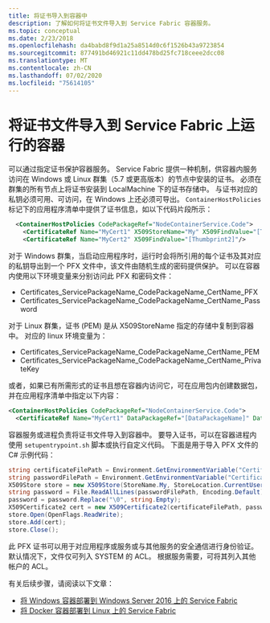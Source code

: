 ```yaml
---
title: 将证书导入到容器中
description: 了解如何将证书文件导入到 Service Fabric 容器服务。
ms.topic: conceptual
ms.date: 2/23/2018
ms.openlocfilehash: da4babd8f9d1a25a8514d0c6f1526b43a9723854
ms.sourcegitcommit: 877491bd46921c11dd478bd25fc718ceee2dcc08
ms.translationtype: MT
ms.contentlocale: zh-CN
ms.lasthandoff: 07/02/2020
ms.locfileid: "75614105"
---
```

# <a name="import-a-certificate-file-into-a-container-running-on-service-fabric"></a>将证书文件导入到 Service Fabric 上运行的容器

可以通过指定证书保护容器服务。 Service Fabric 提供一种机制，供容器内服务访问在 Windows 或 Linux 群集（5.7 或更高版本）的节点中安装的证书。 必须在群集的所有节点上将证书安装到 LocalMachine 下的证书存储中。 与证书对应的私钥必须可用、可访问，在 Windows 上还必须可导出。 `ContainerHostPolicies` 标记下的应用程序清单中提供了证书信息，如以下代码片段所示：

```xml
  <ContainerHostPolicies CodePackageRef="NodeContainerService.Code">
    <CertificateRef Name="MyCert1" X509StoreName="My" X509FindValue="[Thumbprint1]"/>
    <CertificateRef Name="MyCert2" X509FindValue="[Thumbprint2]"/>
 ```

对于 Windows 群集，当启动应用程序时，运行时会将所引用的每个证书及其对应的私钥导出到一个 PFX 文件中，该文件由随机生成的密码提供保护。 可以在容器内使用以下环境变量来分别访问此 PFX 和密码文件： 

* Certificates_ServicePackageName_CodePackageName_CertName_PFX
* Certificates_ServicePackageName_CodePackageName_CertName_Password

对于 Linux 群集，证书 (PEM) 是从 X509StoreName 指定的存储中复制到容器中。 对应的 linux 环境变量为：

* Certificates_ServicePackageName_CodePackageName_CertName_PEM
* Certificates_ServicePackageName_CodePackageName_CertName_PrivateKey

或者，如果已有所需形式的证书且想在容器内访问它，可在应用包内创建数据包，并在应用程序清单中指定以下内容：

```xml
<ContainerHostPolicies CodePackageRef="NodeContainerService.Code">
  <CertificateRef Name="MyCert1" DataPackageRef="[DataPackageName]" DataPackageVersion="[Version]" RelativePath="[Relative Path to certificate inside DataPackage]" Password="[password]" IsPasswordEncrypted="[true/false]"/>
 ```

容器服务或进程负责将证书文件导入到容器中。 要导入证书，可以在容器进程内使用 `setupentrypoint.sh` 脚本或执行自定义代码。 下面是用于导入 PFX 文件的 C# 示例代码：

```csharp
string certificateFilePath = Environment.GetEnvironmentVariable("Certificates_MyServicePackage_NodeContainerService.Code_MyCert1_PFX");
string passwordFilePath = Environment.GetEnvironmentVariable("Certificates_MyServicePackage_NodeContainerService.Code_MyCert1_Password");
X509Store store = new X509Store(StoreName.My, StoreLocation.CurrentUser);
string password = File.ReadAllLines(passwordFilePath, Encoding.Default)[0];
password = password.Replace("\0", string.Empty);
X509Certificate2 cert = new X509Certificate2(certificateFilePath, password, X509KeyStorageFlags.MachineKeySet | X509KeyStorageFlags.PersistKeySet);
store.Open(OpenFlags.ReadWrite);
store.Add(cert);
store.Close();
```
此 PFX 证书可以用于对应用程序或服务或与其他服务的安全通信进行身份验证。 默认情况下，文件仅可列入 SYSTEM 的 ACL。 根据服务需要，可将其列入其他帐户的 ACL。

有关后续步骤，请阅读以下文章：

* [将 Windows 容器部署到 Windows Server 2016 上的 Service Fabric](service-fabric-get-started-containers.md)
* [将 Docker 容器部署到 Linux 上的 Service Fabric](service-fabric-get-started-containers-linux.md)
